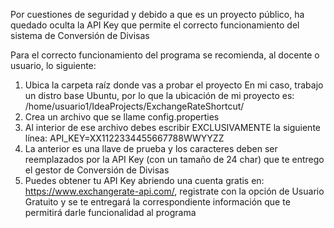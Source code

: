 Por cuestiones de seguridad y debido a que es un proyecto público, ha quedado oculta la API Key
que permite el correcto funcionamiento del sistema de Conversión de Divisas

Para el correcto funcionamiento del programa se recomienda, al
docente o usuario, lo siguiente:
1. Ubica la carpeta raíz donde vas a probar el proyecto
En mi caso, trabajo un distro base Ubuntu, por lo que la ubicación
de mi proyecto es:
/home/usuario1/IdeaProjects/ExchangeRateShortcut/
2. Crea un archivo que se llame config.properties
3. Al interior de ese archivo debes escribir EXCLUSIVAMENTE la siguiente línea:
API_KEY=XX1122334455667788WWYYZZ
4. La anterior es una llave de prueba y los caracteres deben ser reemplazados por la API Key
(con un tamaño de 24 char) que te entrego el gestor de Conversión de Divisas
5. Puedes obtener tu API Key abriendo una cuenta gratis en: https://www.exchangerate-api.com/,
registrate con la opción de Usuario Gratuito y se te entregará la correspondiente información
que te permitirá darle funcionalidad al programa